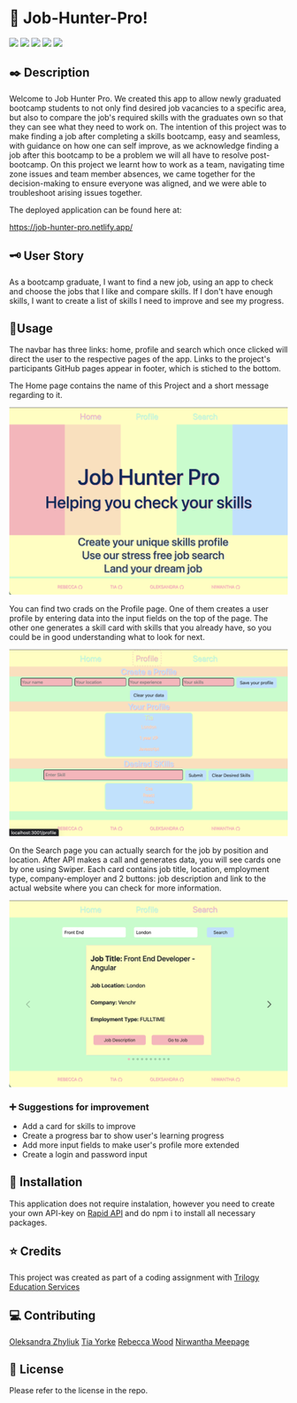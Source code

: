 # 🔆 Job-Hunter-Pro!

![](https://img.shields.io/badge/Figma-F24E1E?style=for-the-badge&logo=figma&logoColor=white)
![](https://img.shields.io/badge/React-20232A?style=for-the-badge&logo=react&logoColor=61DAFB)
![](https://img.shields.io/badge/React_Router-CA4245?style=for-the-badge&logo=react-router&logoColor=white)
![](	https://img.shields.io/badge/Bootstrap-563D7C?style=for-the-badge&logo=bootstrap&logoColor=white)
![](https://img.shields.io/badge/Netlify-00C7B7?style=for-the-badge&logo=netlify&logoColor=white)


##  ✒️ Description 
Welcome to Job Hunter Pro.
We created this app to allow newly graduated bootcamp students to not only find desired job vacancies to a specific area, but also to compare the job's required skills with the graduates own so that they can see what they need to work on.
The intention of this project was to make finding a job after completing a skills bootcamp, easy and seamless, with guidance on how one can self improve, as we acknowledge finding a job after this bootcamp to be a problem we will all have to resolve post-bootcamp. On this project we learnt how to work as a team, navigating time zone issues and team member absences, we came together for the decision-making to ensure everyone was aligned, and we were able to troubleshoot arising issues together.


The deployed application can be found here at:

https://job-hunter-pro.netlify.app/

## 🗝️ User Story

As a bootcamp graduate, I want to find a new job, using an app to check and choose the jobs that I like and compare skills. If I don't have enough skills, I want to create a list of skills I need to improve and see my progress.

## 📝Usage 
The navbar has three links: home, profile and search which once clicked will direct the user to the respective pages of the app. Links to the project's participants GitHub pages appear in footer, which is stiched to the bottom.

The Home page contains the name of this Project and a short message regarding to it.

![alt text](./src/assets/homepage.png)

You can find two crads on the Profile page. One of them creates a user profile by entering data into the input fields on the top of the page. The other one generates a skill card with skills that you already have, so you could be in good understanding what to look for next.

![alt text](./src/assets/profile.png)

On the Search page you can actually search for the job by position and location. After API makes a call and generates data, you will see cards one by one using Swiper. Each card contains job title, location, employment type, company-employer and 2 buttons: job description and link to the actual website where you can check for more information.

![alt text](./src/assets/search.png)

### ➕ Suggestions for improvement
+ Add a card for skills to improve
+ Create a progress bar to show user's learning progress
+ Add more input fields to make user's profile more extended
+ Create a login and password input 

## 🔗 Installation
This application does not require instalation, however you need to create your own API-key on [Rapid API](https://rapidapi.com/letscrape-6bRBa3QguO5/api/jsearch) and do npm i to install all necessary packages.

## ⭐ Credits
This project was created as part of a coding assignment with [Trilogy Education Services](https://skillsforlife.edx.org/?utm_source=govuk)

## 💻 Contributing
[Oleksandra Zhyliuk](https://github.com/SashaK2609)
[Tia Yorke](https://github.com/tyrkgithub)
[Rebecca Wood](https://github.com/ResonantDevotion)
[Nirwantha Meepage](https://github.com/niwantha33)

## 📜 License
Please refer to the license in the repo.